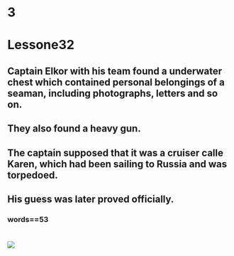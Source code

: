 # 3
# Lessone32
## Captain Elkor with his team found a underwater chest which contained personal belongings of a seaman, including photographs, letters and so on.
## They also found a heavy gun.
## The captain supposed that it was a cruiser calle Karen, which had been sailing to Russia and was torpedoed.
## His guess was later proved officially.
### words==53
#
#
#
#
#
#
#
#
#
#
#
#
#
#
#
#
#
#
#
#
#
#
#
#
#
#
#
#
#
#
#
#
#
#
#
#
#
#
#
#
#
#
#
#
#
#
#
#
#
#
#
#
#
#
#
#
#
#
#
#
#
#
#
#
#
#
#
#
#
#
#
#
#
##### ![ ](https://github.com/HeJiaMu/hiamu.NCE.sw/assets/118696799/7db5208f-9dae-4832-991e-4ee554f2aebf)
